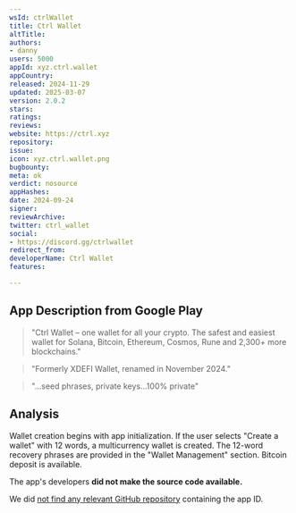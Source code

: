 ```yaml
---
wsId: ctrlWallet
title: Ctrl Wallet
altTitle: 
authors:
- danny 
users: 5000
appId: xyz.ctrl.wallet
appCountry: 
released: 2024-11-29
updated: 2025-03-07
version: 2.0.2
stars: 
ratings: 
reviews: 
website: https://ctrl.xyz
repository: 
issue: 
icon: xyz.ctrl.wallet.png
bugbounty: 
meta: ok
verdict: nosource
appHashes: 
date: 2024-09-24
signer: 
reviewArchive: 
twitter: ctrl_wallet
social:
- https://discord.gg/ctrlwallet 
redirect_from: 
developerName: Ctrl Wallet
features: 

---
```


## App Description from Google Play

> "Ctrl Wallet – one wallet for all your crypto. The safest and easiest wallet for Solana, Bitcoin, Ethereum, Cosmos, Rune and 2,300+ more blockchains."

> "Formerly XDEFI Wallet, renamed in November 2024."

> "...seed phrases, private keys...100% private"

## Analysis 

Wallet creation begins with app initialization. If the user selects "Create a wallet" with 12 words, a multicurrency wallet is created. The 12-word recovery phrases are provided in the "Wallet Management" section. Bitcoin deposit is available. 

The app's developers **did not make the source code available.**

We did [not find any relevant GitHub repository](https://github.com/search?q=xyz.ctrl.wallet&type=code) containing the app ID.
